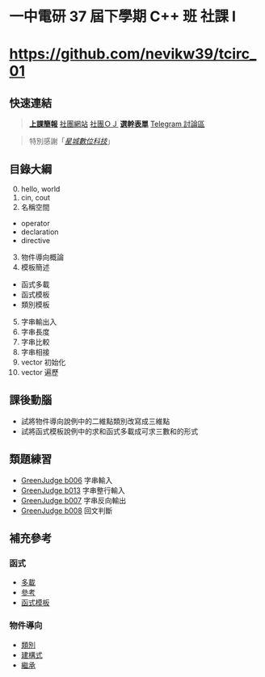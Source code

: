 # 一中電研 37 屆下學期 C++ 班 社課 Ⅰ
# https://github.com/nevikw39/tcirc_01
## 快速連結

> **[上課簡報](https://www.icloud.com/keynote/04u233Qxtlcz2K9yaRWcDzJbA#tcirc37_01)**
> [社團網站](https://tcirc.tw)
> [社團ＯＪ](https://judge.tcirc.tw)
> **[選幹表單](https://forms.gle/pjynhw5DMV4gEiDdA)**
> [Telegram 討論區](https://t.me/joinchat/KUNytVBKySskb35M4TdOig)

> 特別感謝「*[星城數位科技](http://xincastle.com/)*」

## 目錄大綱

0. hello, world
1. cin, cout
2. 名稱空間
  - operator
  - declaration
  - directive
3. 物件導向概論
4. 模板簡述
  - 函式多載
  - 函式模板
  - 類別模板
5. 字串輸出入
6. 字串長度
7. 字串比較
8. 字串相接
9. vector 初始化
10. vector 遍歷

## 課後動腦

- 試將物件導向說例中的二維點類別改寫成三維點
- 試將函式模板說例中的求和函式多載成可求三數和的形式

## 類題練習

- [GreenJudge b006](http://www.tcgs.tc.edu.tw:1218/ShowProblem?problemid=b006) 字串輸入
- [GreenJudge b013](http://www.tcgs.tc.edu.tw:1218/ShowProblem?problemid=b013) 字串整行輸入
- [GreenJudge b007](http://www.tcgs.tc.edu.tw:1218/ShowProblem?problemid=b007) 字串反向輸出
- [GreenJudge b008](http://www.tcgs.tc.edu.tw:1218/ShowProblem?problemid=b008) 回文判斷

## 補充參考

### 函式

- [多載](https://openhome.cc/Gossip/CppGossip/OverloadedFunction.html)
- [參考](https://openhome.cc/Gossip/CppGossip/Reference.html)
- [函式模板](https://openhome.cc/Gossip/CppGossip/FunctionTemplate.html)

### 物件導向

- [類別](https://openhome.cc/Gossip/CppGossip/ClassABC.html)
- [建構式](https://openhome.cc/Gossip/CppGossip/Constructor.html)
- [繼承](https://openhome.cc/Gossip/CppGossip/Inheritance.html)
